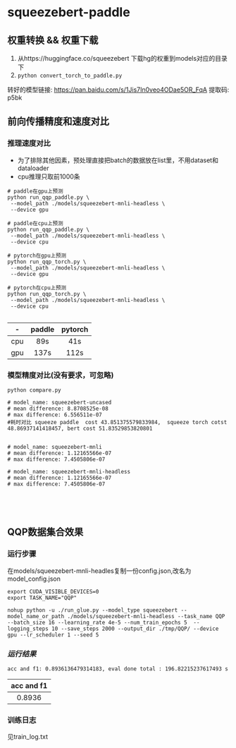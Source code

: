 # squeezebert-paddle


## 权重转换 && 权重下载
1. 从https://huggingface.co/squeezebert 下载hg的权重到models对应的目录下
2. ```python convert_torch_to_paddle.py```

转好的模型链接: https://pan.baidu.com/s/1Jis7In0veo4ODae5OR_FqA 提取码: p5bk

## 前向传播精度和速度对比

### 推理速度对比
- 为了排除其他因素，预处理直接把batch的数据放在list里，不用dataset和dataloader
- cpu推理只取前1000条
```
# paddle在gpu上预测
python run_qqp_paddle.py \
 --model_path ./models/squeezebert-mnli-headless \
 --device gpu

# paddle在cpu上预测
python run_qqp_paddle.py \
 --model_path ./models/squeezebert-mnli-headless \
 --device cpu

# pytorch在gpu上预测
python run_qqp_torch.py \
 --model_path ./models/squeezebert-mnli-headless \
 --device gpu

# pytorch在cpu上预测
python run_qqp_torch.py \
 --model_path ./models/squeezebert-mnli-headless \
 --device cpu
 
```
| - |paddle|pytorch|
| :----:| :----:| :----:|
|cpu|89s|41s|
|gpu|137s|112s




### 模型精度对比(没有要求，可忽略)
```
python compare.py

# model_name: squeezebert-uncased
# mean difference: 8.8708525e-08
# max difference: 6.556511e-07
#耗时对比 squeeze paddle  cost 43.851375579833984,  squeeze torch cotst 
48.86937141418457, bert cost 51.83529853820801


# model_name: squeezebert-mnli
# mean difference: 1.12165566e-07
# max difference: 7.4505806e-07

# model_name: squeezebert-mnli-headless
# mean difference: 1.12165566e-07
# max difference: 7.4505806e-07





```

## QQP数据集合效果 
### 运行步骤
在models/squeezebert-mnli-headles复制一份config.json,改名为model_config.json
```
export CUDA_VISIBLE_DEVICES=0
export TASK_NAME="QQP"

nohup python -u ./run_glue.py --model_type squeezebert --model_name_or_path ./models/squeezebert-mnli-headless --task_name QQP --batch_size 16 --learning_rate 4e-5 --num_train_epochs 5  --logging_steps 10 --save_steps 2000 --output_dir ./tmp/QQP/ --device gpu --lr_scheduler 1 --seed 5
```
### *运行结果*
```
acc and f1: 0.8936136479314183, eval done total : 196.82215237617493 s

```
|acc and f1|
| :----:|
|0.8936|
### 训练日志
见train_log.txt